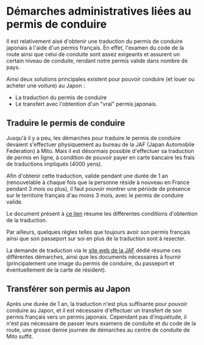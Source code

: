 # Démarches administratives liées au permis de conduire

Il est relativement aisé d'obtenir une traduction du permis de conduire japonais à l'aide d'un permis français. En effet, l'examen du code de la route ainsi que celui de conduite sont assez exigeants et assurent un certain niveau de conduite, rendant notre permis valide dans nombre de pays.

Ainsi deux solutions principales existent pour pouvoir conduire (et louer ou acheter une voiture) au Japon :
- La traduction du permis de conduire
- Le transfert avec l'obtention d'un "vrai" permis japonais.

## Traduire le permis de conduire

Jusqu'à il y a peu, les démarches pour traduire le permis de conduire devaient s'effectuer physiquement au bureau de la JAF (Japan Automobile Federation) à Mito. Mais il est désormais possible d'effectuer sa traduction de permis en ligne, à condition de pouvoir payer en carte bancaire les frais de traductions impliqués (4000 yens).

Afin d'obtenir cette traduction, valide pendant une durée de 1 an (renouvelable à chaque fois que la personne réside à nouveau en France pendant 3 mois ou plus), il faut pouvoir montrer une période de présence sur le territoire français d'au moins 3 mois, avec le permis de conduire valide.

Le document présent à [ce lien](https://english.jaf.or.jp/-/media/1/2590/2708/3172/pdf_info_french_202211-4_ippan_001.pdf?la=en) résume les différentes conditions d'obtention de la traduction.

Par ailleurs, quelques règles telles que toujours avoir son permis français ainsi que son passeport sur soi en plus de la traduction sont à resecter.

La demande de traduction via le [site web de la JAF](https://english.jaf.or.jp/driving-in-japan/drive-in-japan/about-dltas) dédié résume ces différentes démarches, ainsi que les documents nécessaires à fournir (principalement une image du permis de conduire, du passeport et éventuellement de la carte de résident).


## Transférer son permis au Japon

Après une durée de 1 an, la traduction n'est plus suffisante pour pouvoir conduire au Japon, et il est nécessaire d'effectuer un transfert de son permis français vers un permis japonais. Cependant pas d'inquiétude, il n'est pas nécessaire de passer leurs examens de conduite et du code de la route, une grosse demie journée de démarches au centre de conduite de Mito suffit.
